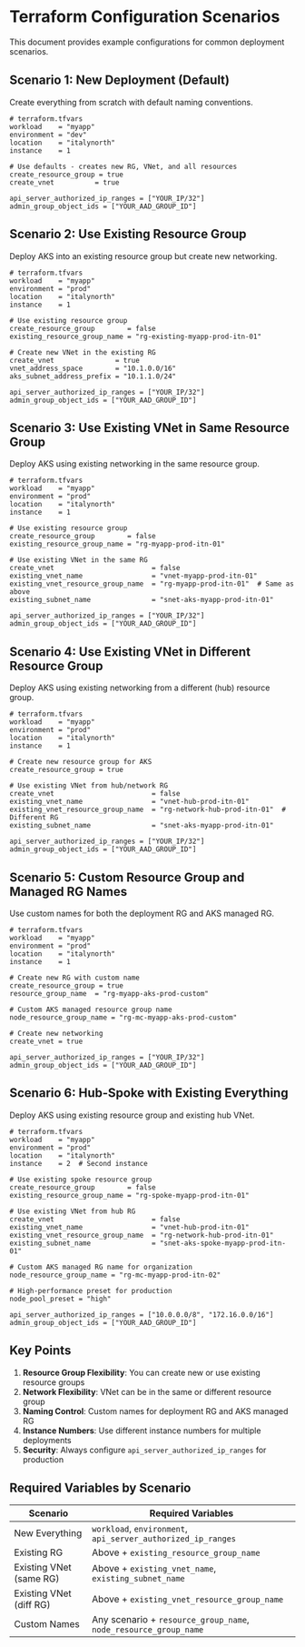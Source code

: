 # Terraform Configuration Scenarios

This document provides example configurations for common deployment scenarios.

## Scenario 1: New Deployment (Default)
Create everything from scratch with default naming conventions.

```hcl
# terraform.tfvars
workload    = "myapp"
environment = "dev"
location    = "italynorth"
instance    = 1

# Use defaults - creates new RG, VNet, and all resources
create_resource_group = true
create_vnet          = true

api_server_authorized_ip_ranges = ["YOUR_IP/32"]
admin_group_object_ids = ["YOUR_AAD_GROUP_ID"]
```

## Scenario 2: Use Existing Resource Group
Deploy AKS into an existing resource group but create new networking.

```hcl
# terraform.tfvars
workload    = "myapp"
environment = "prod"
location    = "italynorth"
instance    = 1

# Use existing resource group
create_resource_group        = false
existing_resource_group_name = "rg-existing-myapp-prod-itn-01"

# Create new VNet in the existing RG
create_vnet               = true
vnet_address_space        = "10.1.0.0/16"
aks_subnet_address_prefix = "10.1.1.0/24"

api_server_authorized_ip_ranges = ["YOUR_IP/32"]
admin_group_object_ids = ["YOUR_AAD_GROUP_ID"]
```

## Scenario 3: Use Existing VNet in Same Resource Group
Deploy AKS using existing networking in the same resource group.

```hcl
# terraform.tfvars
workload    = "myapp"
environment = "prod"
location    = "italynorth"
instance    = 1

# Use existing resource group
create_resource_group        = false
existing_resource_group_name = "rg-myapp-prod-itn-01"

# Use existing VNet in the same RG
create_vnet                        = false
existing_vnet_name                 = "vnet-myapp-prod-itn-01"
existing_vnet_resource_group_name  = "rg-myapp-prod-itn-01"  # Same as above
existing_subnet_name               = "snet-aks-myapp-prod-itn-01"

api_server_authorized_ip_ranges = ["YOUR_IP/32"]
admin_group_object_ids = ["YOUR_AAD_GROUP_ID"]
```

## Scenario 4: Use Existing VNet in Different Resource Group
Deploy AKS using existing networking from a different (hub) resource group.

```hcl
# terraform.tfvars
workload    = "myapp"
environment = "prod"
location    = "italynorth"
instance    = 1

# Create new resource group for AKS
create_resource_group = true

# Use existing VNet from hub/network RG
create_vnet                        = false
existing_vnet_name                 = "vnet-hub-prod-itn-01"
existing_vnet_resource_group_name  = "rg-network-hub-prod-itn-01"  # Different RG
existing_subnet_name               = "snet-aks-myapp-prod-itn-01"

api_server_authorized_ip_ranges = ["YOUR_IP/32"]
admin_group_object_ids = ["YOUR_AAD_GROUP_ID"]
```

## Scenario 5: Custom Resource Group and Managed RG Names
Use custom names for both the deployment RG and AKS managed RG.

```hcl
# terraform.tfvars
workload    = "myapp"
environment = "prod"
location    = "italynorth"
instance    = 1

# Create new RG with custom name
create_resource_group = true
resource_group_name  = "rg-myapp-aks-prod-custom"

# Custom AKS managed resource group name
node_resource_group_name = "rg-mc-myapp-aks-prod-custom"

# Create new networking
create_vnet = true

api_server_authorized_ip_ranges = ["YOUR_IP/32"]
admin_group_object_ids = ["YOUR_AAD_GROUP_ID"]
```

## Scenario 6: Hub-Spoke with Existing Everything
Deploy AKS using existing resource group and existing hub VNet.

```hcl
# terraform.tfvars
workload    = "myapp"
environment = "prod"
location    = "italynorth"
instance    = 2  # Second instance

# Use existing spoke resource group
create_resource_group        = false
existing_resource_group_name = "rg-spoke-myapp-prod-itn-01"

# Use existing VNet from hub RG
create_vnet                        = false
existing_vnet_name                 = "vnet-hub-prod-itn-01"
existing_vnet_resource_group_name  = "rg-network-hub-prod-itn-01"
existing_subnet_name               = "snet-aks-spoke-myapp-prod-itn-01"

# Custom AKS managed RG name for organization
node_resource_group_name = "rg-mc-myapp-prod-itn-02"

# High-performance preset for production
node_pool_preset = "high"

api_server_authorized_ip_ranges = ["10.0.0.0/8", "172.16.0.0/16"]
admin_group_object_ids = ["YOUR_AAD_GROUP_ID"]
```

## Key Points

1. **Resource Group Flexibility**: You can create new or use existing resource groups
2. **Network Flexibility**: VNet can be in the same or different resource group
3. **Naming Control**: Custom names for deployment RG and AKS managed RG
4. **Instance Numbers**: Use different instance numbers for multiple deployments
5. **Security**: Always configure `api_server_authorized_ip_ranges` for production

## Required Variables by Scenario

| Scenario | Required Variables |
|----------|-------------------|
| New Everything | `workload`, `environment`, `api_server_authorized_ip_ranges` |
| Existing RG | Above + `existing_resource_group_name` |
| Existing VNet (same RG) | Above + `existing_vnet_name`, `existing_subnet_name` |
| Existing VNet (diff RG) | Above + `existing_vnet_resource_group_name` |
| Custom Names | Any scenario + `resource_group_name`, `node_resource_group_name` |